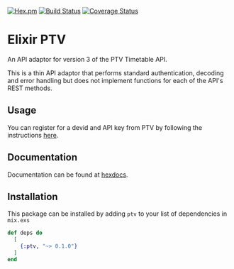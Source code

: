 [![Hex.pm](https://img.shields.io/hexpm/v/ptv.svg)](https://hex.pm/packages/ptv) [![Build Status](https://travis-ci.org/jmargenberg/ptv.svg?branch=master)](https://travis-ci.org/jmargenberg/ptv) [![Coverage Status](https://coveralls.io/repos/github/jmargenberg/ptv/badge.svg?branch=master)](https://coveralls.io/github/jmargenberg/ptv?branch=master)

# Elixir PTV

An API adaptor for version 3 of the PTV Timetable API.

This is a thin API adaptor that performs standard authentication, decoding and error handling but does not implement functions for each of the API's REST methods.

## Usage

You can register for a devid and API key from PTV by following the instructions [here](https://www.ptv.vic.gov.au/footer/data-and-reporting/datasets/ptv-timetable-api/).

## Documentation

Documentation can be found at [hexdocs](https://hexdocs.pm/ptv).

## Installation

This package can be installed by adding `ptv` to your list of dependencies in `mix.exs`

```elixir
def deps do
  [
    {:ptv, "~> 0.1.0"}
  ]
end
```
